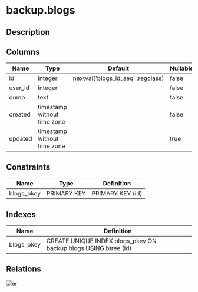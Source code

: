 # backup.blogs

## Description

## Columns

| Name    | Type                        | Default                           | Nullable | Children                                      |
| ------- | --------------------------- | --------------------------------- | -------- | --------------------------------------------- |
| id      | integer                     | nextval('blogs_id_seq'::regclass) | false    | [backup.blog_options](backup.blog_options.md) |
| user_id | integer                     |                                   | false    |                                               |
| dump    | text                        |                                   | false    |                                               |
| created | timestamp without time zone |                                   | false    |                                               |
| updated | timestamp without time zone |                                   | true     |                                               |

## Constraints

| Name       | Type        | Definition       |
| ---------- | ----------- | ---------------- |
| blogs_pkey | PRIMARY KEY | PRIMARY KEY (id) |

## Indexes

| Name       | Definition                                                      |
| ---------- | --------------------------------------------------------------- |
| blogs_pkey | CREATE UNIQUE INDEX blogs_pkey ON backup.blogs USING btree (id) |

## Relations

![er](backup.blogs.svg)

